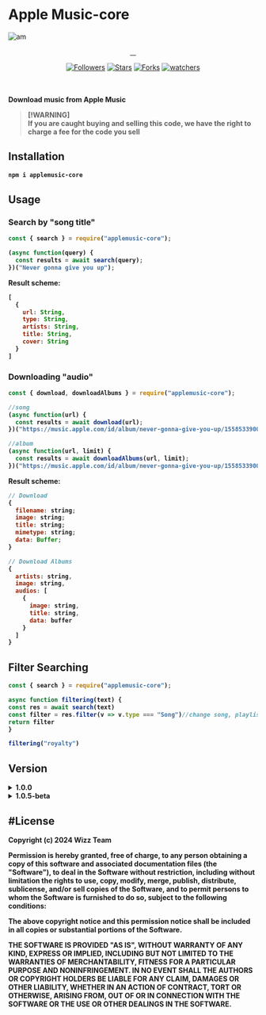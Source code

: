 # Apple Music-core
![am](https://upload.wikimedia.org/wikipedia/commons/5/5f/Apple_Music_icon.svg)
<p align="center">
  <a aria-label="NPM Version" 
aria-label="NPM Version" href="https://www.npmjs.com/package/applemusic-core">
    <img alt="" src="https://img.shields.io/npm/v/applemusic-core.svg?label=NPM&logo=npm&style=for-the-badge&color=F2984A&logoColor=white">
  </a>
  <a aria-label="NPM Download Count" href="https://www.npmjs.com/package/applemusic-core">
    <img alt="" src="https://img.shields.io/npm/dt/applemusic-core?label=Downloads&style=for-the-badge&color=D2667B">
  </a>
  <a aria-label="bard-ai Size" href="https://www.npmjs.com/package/applemusic-core">
    <img alt="" src="https://img.shields.io/bundlephobia/minzip/applemusic-core?style=for-the-badge&color=8B77CD">
  </a>
  <a aria-label="Join the community on Whatsapp" href="https://chat.whatsapp.com/JQfqvq7vlvvLM3Pj3w3nnQ">
    <img alt="" src="https://img.shields.io/badge/Whatsapp-339AE0?style=for-the-badge&logo=Whatsapp&logoColor=white&label=Community">
  </a>
</p>
<p align="center">
<a href="https://github.com/Rizxyu/followers"><img title="Followers" src="https://img.shields.io/github/followers/Rizxyu?style=flat-square"></a>
<a href="https://github.com/Rizxyu/applemusic-core/stargazers"><img title="Stars" src="https://img.shields.io/github/stars/Rizxyu/applemusic-core?style=flat-square"></a>
<a href="https://github.com/Rizxyu/applemusic-core/network/members"><img title="Forks" src="https://img.shields.io/github/forks/Rizxyu/applemusic-core?style=flat-square"></a>
<a href="https://github.com/Rizxyu/RIXLE-BOT/watchers"><img title="watchers" src="https://img.shields.io/github/watchers/Rizxyu/applemusic-core?style=flat-square"></a>
</p>
<br></br>
<b>Download music from Apple Music<b>

>[!WARNING]\
> If you are caught buying and selling this code, we have the right to charge a fee for the code you sell

## Installation
```bash
npm i applemusic-core
```

## Usage
### Search by "song title"
```javascript
const { search } = require("applemusic-core");

(async function(query) {
  const results = await search(query);
})("Never gonna give you up");
```

Result scheme:
```javascript
[
  {
    url: String,
    type: String,
    artists: String,
    title: String,
    cover: String
  }
]
```

### Downloading "audio"
```javascript
const { download, downloadAlbums } = require("applemusic-core");

//song
(async function(url) {
  const results = await download(url);
})("https://music.apple.com/id/album/never-gonna-give-you-up/1558533900?i=1558534271");

//album
(async function(url, limit) {
  const results = await downloadAlbums(url, limit);
})("https://music.apple.com/id/album/never-gonna-give-you-up/1558533900", 3);
```

Result scheme:
```javascript
// Download
{
  filename: string;
  image: string;
  title: string;
  mimetype: string;
  data: Buffer;
}

// Download Albums
{
  artists: string,
  image: string,
  audios: [
    {
      image: string,
      title: string,
      data: buffer
    }
  ]
}
```
## Filter Searching

```javascript
const { search } = require("applemusic-core");

async function filtering(text) {
const res = await search(text)
const filter = res.filter(v => v.type === "Song")//change song, playlist or album
return filter
}

filtering("royalty")
```

## Version
<details><summary>1.0.0</summary>
<b>Changelog:</b>
  
- [x] Search
- [x] Downloading Song
</details>
<details><summary>1.0.5-beta</summary>
<b>Changelog:</b>
  
- [x] Support Download Album/Playlist
</details>

#License
-------

Copyright (c) 2024 Wizz Team

Permission is hereby granted, free of charge, to any person obtaining a copy 
of this software and associated documentation files (the "Software"), to deal 
in the Software without restriction, including without limitation the rights 
to use, copy, modify, merge, publish, distribute, sublicense, and/or sell 
copies of the Software, and to permit persons to whom the Software is 
furnished to do so, subject to the following conditions:

The above copyright notice and this permission notice shall be included in 
all copies or substantial portions of the Software.

THE SOFTWARE IS PROVIDED "AS IS", WITHOUT WARRANTY OF ANY KIND, EXPRESS OR 
IMPLIED, INCLUDING BUT NOT LIMITED TO THE WARRANTIES OF MERCHANTABILITY, 
FITNESS FOR A PARTICULAR PURPOSE AND NONINFRINGEMENT. IN NO EVENT SHALL THE 
AUTHORS OR COPYRIGHT HOLDERS BE LIABLE FOR ANY CLAIM, DAMAGES OR OTHER 
LIABILITY, WHETHER IN AN ACTION OF CONTRACT, TORT OR OTHERWISE, ARISING FROM, 
OUT OF OR IN CONNECTION WITH THE SOFTWARE OR THE USE OR OTHER DEALINGS IN 
THE SOFTWARE.
